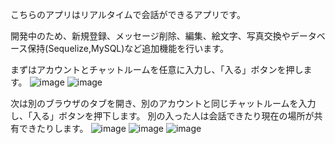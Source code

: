 こちらのアプリはリアルタイムで会話ができるアプリです。

開発中のため、新規登録、メッセージ削除、編集、絵文字、写真交換やデータベース保持(Sequelize,MySQL)など追加機能を行います。

まずはアカウントとチャットルームを任意に入力し、「入る」ボタンを押します。
![image](https://github.com/user-attachments/assets/8239a1bc-21bf-46c1-b9e0-99577604a1a4)
![image](https://github.com/user-attachments/assets/50b035d6-8fec-4038-aad2-3a75ff7b9bc9)

次は別のブラウザのタブを開き、別のアカウントと同じチャットルームを入力し、「入る」ボタンを押下します。
別の入った人は会話できたり現在の場所が共有できたりします。
![image](https://github.com/user-attachments/assets/368239c0-6336-4808-b0d4-3c9d75199d23)
![image](https://github.com/user-attachments/assets/c44ac267-3e7a-4b5b-b6e2-8805d921deb4)
![image](https://github.com/user-attachments/assets/f526aee3-bb4c-4d60-8f24-a8ca9ebb9daa)
